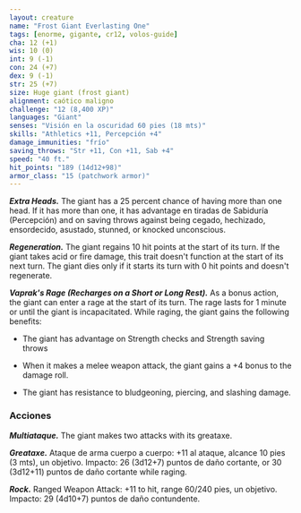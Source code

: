 ```yaml
---
layout: creature
name: "Frost Giant Everlasting One"
tags: [enorme, gigante, cr12, volos-guide]
cha: 12 (+1)
wis: 10 (0)
int: 9 (-1)
con: 24 (+7)
dex: 9 (-1)
str: 25 (+7)
size: Huge giant (frost giant)
alignment: caótico maligno
challenge: "12 (8,400 XP)"
languages: "Giant"
senses: "Visión en la oscuridad 60 pies (18 mts)"
skills: "Athletics +11, Percepción +4"
damage_immunities: "frío"
saving_throws: "Str +11, Con +11, Sab +4"
speed: "40 ft."
hit_points: "189 (14d12+98)"
armor_class: "15 (patchwork armor)"
---
```


***Extra Heads.*** The giant has a 25 percent chance of having more than one head. If it has more than one, it has advantage en tiradas de Sabiduría (Percepción) and on saving throws against being cegado, hechizado, ensordecido, asustado, stunned, or knocked unconscious.

***Regeneration.*** The giant regains 10 hit points at the start of its turn. If the giant takes acid or fire damage, this trait doesn't function at the start of its next turn. The giant dies only if it starts its turn with 0 hit points and doesn't regenerate.

***Vaprak's Rage (Recharges on a Short or Long Rest).*** As a bonus action, the giant can enter a rage at the start of its turn. The rage lasts for 1 minute or until the giant is incapacitated. While raging, the giant gains the following benefits:

- The giant has advantage on Strength checks and Strength saving throws

- When it makes a melee weapon attack, the giant gains a +4 bonus to the damage roll.

- The giant has resistance to bludgeoning, piercing, and slashing damage.

### Acciones

***Multiataque.*** The giant makes two attacks with its greataxe.

***Greataxe.*** Ataque de arma cuerpo a cuerpo: +11 al ataque, alcance 10 pies (3 mts), un objetivo. Impacto: 26 (3d12+7) puntos de daño cortante, or 30 (3d12+11) puntos de daño cortante while raging.

***Rock.*** Ranged Weapon Attack: +11 to hit, range 60/240 pies, un objetivo. Impacto: 29 (4d10+7) puntos de daño contundente.